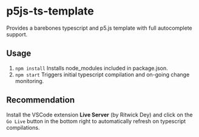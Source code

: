 # p5js-ts-template
Provides a barebones typescript and p5.js template with full autocomplete support.

## Usage
1. `npm install` Installs node_modules included in package.json.
2. `npm start` Triggers initial typescript compilation and on-going change monitoring.

## Recommendation
Install the VSCode extension **Live Server** (by Ritwick Dey) and click on the `Go Live` button in the bottom right to automatically refresh on typescript compilations.